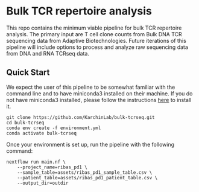 # Bulk TCR repertoire analysis

This repo contains the minimum viable pipeline for bulk TCR repertoire analysis.
The primary input are T cell clone counts from Bulk DNA TCR sequencing data from
Adaptive Biotechnologies. Future iterations of this pipeline will include 
options to process and analyze raw sequencing data from DNA and RNA TCRseq data. 

## Quick Start

We expect the user of this pipeline to be somewhat familiar with the command line and to have miniconda3 installed on 
their machine. If you do not have miniconda3 installed, please follow the instructions [here](https://docs.conda.io/en/latest/miniconda.html) 
to install it.

```
git clone https://github.com/KarchinLab/bulk-tcrseq.git
cd bulk-tcrseq
conda env create -f environment.yml
conda activate bulk-tcrseq
```

Once your environment is set up, run the pipeline with the following command:

```
nextflow run main.nf \
    --project_name=ribas_pd1 \
    --sample_table=assets/ribas_pd1_sample_table.csv \
    --patient_table=assets/ribas_pd1_patient_table.csv \
    --output_dir=outdir
```